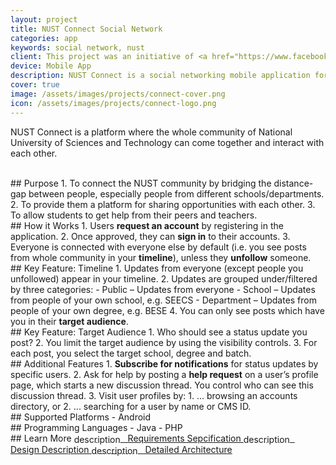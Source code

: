 ```yaml
---
layout: project
title: NUST Connect Social Network
categories: app
keywords: social network, nust
client: This project was an initiative of <a href="https://www.facebook.com/NEC.NUST/" rel="noopener" target="_blank">NUST Entrepreneurs Club</a>, where I was the project manager and headed the development team.
device: Mobile App
description: NUST Connect is a social networking mobile application for the community of NUST university.
cover: true
image: /assets/images/projects/connect-cover.png
icon: /assets/images/projects/connect-logo.png
---
```


NUST Connect is a platform where the whole community of National University of Sciences and Technology can come together and interact with each other.

<br>
## Purpose
1. To connect the NUST community by bridging the distance-gap between people, especially people from different schools/departments.
2. To provide them a platform for sharing opportunities with each other.
3. To allow students to get help from their peers and teachers.

<br>
## How it Works
1. Users <b>request an account</b> by registering in the application.
2. Once approved, they can <b>sign in</b> to their accounts.
3. Everyone is connected with everyone else by default (i.e. you see posts from whole community in your <b>timeline</b>), unless they <b>unfollow</b> someone.

<br>
## Key Feature: Timeline
1. Updates from everyone (except people you unfollowed) appear in your timeline.
2. Updates are grouped under/filtered by three categories:
  - Public – Updates from everyone</li>
  - School – Updates from people of your own school, e.g. SEECS
  - Department – Updates from people of your own degree, e.g. BESE
4. You can only see posts which have you in their <b>target audience</b>.

<br>
## Key Feature: Target Audience
1. Who should see a status update you post?
2. You limit the target audience by using the visibility controls.
3. For each post, you select the target school, degree and batch.

<br>
## Additional Features
1. <b>Subscribe for notifications</b> for status updates by specific users.
2. Ask for help by posting a <b>help request</b> on a user’s profile page, which starts a new discussion thread. You control who can see this discussion thread.
3. Visit user profiles by:
  1. ... browsing an accounts directory, or
  2. ... searching for a user by name or CMS ID.

<br>
## Supported Platforms
- Android

<br>
## Programming Languages
- Java
- PHP

<br>
## Learn More
<a class="mdc-button" href="/assets/projects/connect/SRS_v1.3.pdf">
  <span class="mdc-button__ripple"></span>
  <span class="mdc-button__label">
    <span class="material-icons" style="vertical-align: middle;">description</span>
    &nbsp; Requirements Sepcification
  </span>
  <span class="mdc-button__touch"></span>
</a>
<a class="mdc-button" href="/assets/projects/connect/SDD_v1.0.pdf">
  <span class="mdc-button__ripple"></span>
  <span class="mdc-button__label">
    <span class="material-icons" style="vertical-align: middle;">description</span>
    &nbsp; Design Description
  </span>
  <span class="mdc-button__touch"></span>
</a>
<a class="mdc-button" href="/assets/projects/connect/SysArch_v1.0.pdf">
  <span class="mdc-button__ripple"></span>
  <span class="mdc-button__label">
    <span class="material-icons" style="vertical-align: middle;">description</span>
    &nbsp; Detailed Architecture
  </span>
  <span class="mdc-button__touch"></span>
</a>
